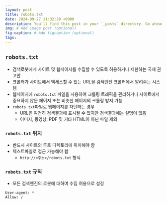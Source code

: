 ```yaml
---
layout: post
title: robots.txt
date: 2024-09-27 11:32:20 +0900
description: You’ll find this post in your `_posts` directory. Go ahead and edit it and re-build the site to see your changes. # Add post description (optional)
img: # Add image post (optional)
fig-caption: # Add figcaption (optional)
tags: 
---
```

##  `robots.txt`
- 검색로봇에게 사이트 및 웹페이지를 수집할 수 있도록 허용하거나 제한하는 국제 권고안
- 크롤러가 사이트에서 액세스할 수 있는 URL을 검색엔진 크롤러에서 알려주는 시스템
- 웹페이지에 `robots.txt` 파일을 사용하여 크롤링 트래픽을 관리하거나 사이트에서 중요하지 않은 페이지 또는 비슷한 페이지의 크롤링 방지 가능
- `robots.txt`파일로 웹페이지를 차단하는 경우
  -  URL은 여전히 검색결과에 표시될 수 있지만 검색결과에는 설명이 없음
  - 이미지, 동영상, PDF 및 기타 HTML이 아닌 파일 제외

### `robots.txt` 위치
- 반드시 사이트의 루트 디렉토리에 위치해야 함
- 텍스트파일로 접근 가능해야 함
  - `http://<주소>/robots.txt` 형식

### `robots.txt` 규칙
- 모든 검색엔진의 로봇에 대하여 수집 허용으로 설정
```
User-agent: *
Allow: /
```

